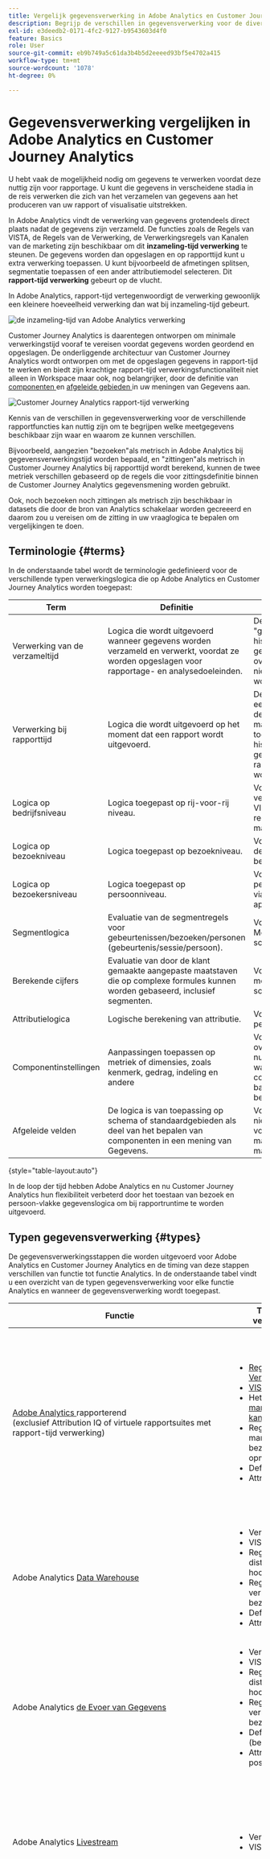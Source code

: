 ```yaml
---
title: Vergelijk gegevensverwerking in Adobe Analytics en Customer Journey Analytics rapportfuncties
description: Begrijp de verschillen in gegevensverwerking voor de diverse rapportfuncties
exl-id: e3deedb2-0171-4fc2-9127-b9543603d4f0
feature: Basics
role: User
source-git-commit: eb9b749a5c61da3b4b5d2eeeed93bf5e4702a415
workflow-type: tm+mt
source-wordcount: '1078'
ht-degree: 0%

---
```


# Gegevensverwerking vergelijken in Adobe Analytics en Customer Journey Analytics

U hebt vaak de mogelijkheid nodig om gegevens te verwerken voordat deze nuttig zijn voor rapportage. U kunt die gegevens in verscheidene stadia in de reis verwerken die zich van het verzamelen van gegevens aan het produceren van uw rapport of visualisatie uitstrekken.

In Adobe Analytics vindt de verwerking van gegevens grotendeels direct plaats nadat de gegevens zijn verzameld. De functies zoals de Regels van VISTA, de Regels van de Verwerking, de Verwerkingsregels van Kanalen van de marketing zijn beschikbaar om dit **inzameling-tijd verwerking** te steunen.
De gegevens worden dan opgeslagen en op rapporttijd kunt u extra verwerking toepassen. U kunt bijvoorbeeld de afmetingen splitsen, segmentatie toepassen of een ander attributiemodel selecteren. Dit **rapport-tijd verwerking** gebeurt op de vlucht.

In Adobe Analytics, rapport-tijd vertegenwoordigt de verwerking gewoonlijk een kleinere hoeveelheid verwerking dan wat bij inzameling-tijd gebeurt.

![ de inzameling-tijd van Adobe Analytics verwerking ](../assets/aa-processing.png)

Customer Journey Analytics is daarentegen ontworpen om minimale verwerkingstijd vooraf te vereisen voordat gegevens worden geordend en opgeslagen. De onderliggende architectuur van Customer Journey Analytics wordt ontworpen om met de opgeslagen gegevens in rapport-tijd te werken en biedt zijn krachtige rapport-tijd verwerkingsfunctionaliteit niet alleen in Workspace maar ook, nog belangrijker, door de definitie van [ componenten ](/help/data-views/component-settings/overview.md) en [ afgeleide gebieden ](/help/data-views/derived-fields/derived-fields.md) in uw meningen van Gegevens aan.

![ Customer Journey Analytics rapport-tijd verwerking ](../assets/cja-processing.png)

Kennis van de verschillen in gegevensverwerking voor de verschillende rapportfuncties kan nuttig zijn om te begrijpen welke meetgegevens beschikbaar zijn waar en waarom ze kunnen verschillen.

Bijvoorbeeld, aangezien &quot;bezoeken&quot;als metrisch in Adobe Analytics bij gegevensverwerkingstijd worden bepaald, en &quot;zittingen&quot;als metrisch in Customer Journey Analytics bij rapporttijd wordt berekend, kunnen de twee metriek verschillen gebaseerd op de regels die voor zittingsdefinitie binnen de Customer Journey Analytics gegevensmening worden gebruikt.

Ook, noch bezoeken noch zittingen als metrisch zijn beschikbaar in datasets die door de bron van Analytics schakelaar worden gecreeerd en daarom zou u vereisen om de zitting in uw vraaglogica te bepalen om vergelijkingen te doen.

## Terminologie {#terms}

In de onderstaande tabel wordt de terminologie gedefinieerd voor de verschillende typen verwerkingslogica die op Adobe Analytics en Customer Journey Analytics worden toegepast:

| Term | Definitie | Notities |
| --- | --- | --- |
| Verwerking van de verzameltijd | Logica die wordt uitgevoerd wanneer gegevens worden verzameld en verwerkt, voordat ze worden opgeslagen voor rapportage- en analysedoeleinden. | Deze logica is &quot;gebaseerd op&quot; historische gegevens en kan over het algemeen niet eenvoudig worden gewijzigd. |
| Verwerking bij rapporttijd | Logica die wordt uitgevoerd op het moment dat een rapport wordt uitgevoerd. | Deze logica kan op een niet-destructieve manier op toekomstige en historische gegevens bij rapportruntime worden toegepast. |
| Logica op bedrijfsniveau | Logica toegepast op rij-voor-rij niveau. | Voorbeelden: verwerkingsregels, VISTA, bepaalde regels voor marketingkanalen. |
| Logica op bezoekniveau | Logica toegepast op bezoekniveau. | Voorbeelden: definitie van bezoek en sessie. |
| Logica op bezoekersniveau | Logica toegepast op persoonniveau. | Voorbeeld: personentching via een ander apparaat/kanaal. |
| Segmentlogica | Evaluatie van de segmentregels voor gebeurtenissen/bezoeken/personen (gebeurtenis/sessie/persoon). | Voorbeeld: Mensen die rode schoenen kochten. |
| Berekende cijfers | Evaluatie van door de klant gemaakte aangepaste maatstaven die op complexe formules kunnen worden gebaseerd, inclusief segmenten. | Voorbeeld: aantal mensen die rode schoenen kochten. |
| Attributielogica | Logische berekening van attributie. | Voorbeeld: eVar persistentie. |
| Componentinstellingen | Aanpassingen toepassen op metriek of dimensies, zoals kenmerk, gedrag, indeling en andere | Voorbeeld: waarde overlapt om numerieke waarden te combineren op basis van een bereik |
| Afgeleide velden | De logica is van toepassing op schema of standaardgebieden als deel van het bepalen van componenten in een mening van Gegevens. | Voorbeeld: een nieuwe dimensie voor een marketingkanaal maken |

{style="table-layout:auto"}

In de loop der tijd hebben Adobe Analytics en nu Customer Journey Analytics hun flexibiliteit verbeterd door het toestaan van bezoek en persoon-vlakke gegevenslogica om bij rapportruntime te worden uitgevoerd.

## Typen gegevensverwerking {#types}

De gegevensverwerkingsstappen die worden uitgevoerd voor Adobe Analytics en Customer Journey Analytics en de timing van deze stappen verschillen van functie tot functie Analytics. In de onderstaande tabel vindt u een overzicht van de typen gegevensverwerking voor elke functie Analytics en wanneer de gegevensverwerking wordt toegepast.

| Functie | Toegepast op verwerkingstijd | Toegepast op rapporttijd | Niet beschikbaar | Notities |
| --- | --- | --- | --- | --- |
| [ Adobe Analytics ](https://experienceleague.adobe.com/docs/analytics.html) rapporterend <br/> (exclusief Attribution IQ of virtuele rapportsuites met rapport-tijd verwerking) | <ul><li>[ Regels van de Verwerking ](https://experienceleague.adobe.com/docs/analytics/admin/admin-tools/processing-rules/processing-rules.html)</li><li>[VISTA-regels](https://experienceleague.adobe.com/docs/analytics/technotes/terms.html)</li><li>Het greep-niveau [ marketing kanaalregels ](https://experienceleague.adobe.com/docs/analytics/admin/admin-tools/manage-report-suites/edit-report-suite/marketing-channels/c-rules.html)</li><li>Regels voor marketingkanalen op bezoekniveau (zie opmerking)</li><li>Definitie van bezoek</li><li>Attributielogica</li></ul> | <ul><li>Segmentlogica</li><li>Berekende cijfers</li></ul> | <ul><li>Apparaatanalyse (zie opmerking)</li></ul> | <ul><li>CDA vereist gebruik van virtuele rapportsuites met de verwerking van de rapporttijd.</li><li>&quot;Bezoek-vlakke marketing kanaalregels&quot;omvatten het volgende: **is Eerste Pagina van Bezoek**, **met voeten treedt laatste-Aanraakkanaal**, en **de Vervalsing van het Kanaal van de Marketing**. (Zie [ documentatie ](https://experienceleague.adobe.com/docs/analytics-platform/using/cja-usecases/marketing-channels.html).)</li></ul> |
| Adobe Analytics [ Data Warehouse ](https://experienceleague.adobe.com/docs/analytics/export/data-warehouse/data-warehouse.html) | <ul><li>Verwerkingsregels</li><li>VISTA-regels</li><li>Regels voor distributiekanalen op hoog niveau</li><li>Regels voor verkoopkanalen op bezoekniveau</li><li>Definitie van bezoek</li><li>Attributielogica</li></ul> | <ul><li>Segmentlogica</li></ul> | <ul><li>Berekende cijfers</li><li>Apparaatanalyse</li></ul> |     |
| Adobe Analytics [ de Evoer van Gegevens ](https://experienceleague.adobe.com/docs/analytics/export/analytics-data-feed/data-feed-overview.html) | <ul><li>Verwerkingsregels</li><li>VISTA-regels</li><li>Regels voor distributiekanalen op hoog niveau</li><li>Regels voor verkoopkanalen op bezoekniveau</li><li>Definitie van bezoek (bezoekerveld)</li><li>Attributielogica (in postkolommen)</li></ul> |   | <ul><li>Segmentlogica</li><li>Berekende cijfers</li><li>Apparaatanalyse</li></ul> | <ul><li>ID-toewijzingen voor bepaalde kolommen met betrekking tot marketingkanalen in gegevensfeeds worden niet opgenomen in gegevensfeeds. (Zie de [ documentatie van de gegevenstoevoer ](https://experienceleague.adobe.com/docs/analytics/export/analytics-data-feed/data-feed-contents/datafeeds-reference.html).)</li></ul> |
| Adobe Analytics [ Livestream ](https://github.com/AdobeDocs/analytics-1.4-apis/blob/master/docs/live-stream-api/getting_started.md) | <ul><li> Verwerkingsregels</li><li>VISTA-regels</li><ul> |   | <ul><li>Regels voor distributiekanalen op hoog niveau</li><li>Regels voor verkoopkanalen op bezoekniveau</li><li>Naar logica</li><li>Attributielogica</li><li>Segmentlogica</li><li>Berekende cijfers</li><li>Apparaatanalyse</li></ul> |  |
| Adobe Analytics [ Attribution IQ ](https://experienceleague.adobe.com/docs/analytics/analyze/analysis-workspace/attribution/overview.html) | <ul><li>Verwerkingsregels</li><li>VISTA-regels</li><li>Definitie van bezoek (zie opmerking)</li><li>Apparaatanalyse (zie opmerking)</li></ul> | <ul><li>Regels voor marketingkanalen op hoog niveau (zie opmerking)</li><li>Regels voor marketingkanalen op bezoekniveau (zie opmerking) Attributielogica</li><li>Segmentlogica</li><li>Berekende cijfers</li></ul> |  | <ul><li>CDA vereist gebruik van virtuele rapportsuites met de verwerking van de rapporttijd.</li><li>Attribution IQ in Core Analytics maakt gebruik van marketingkanalen die volledig zijn afgeleid op het moment van het rapport (d.w.z. afgeleide mid-values).</li><li>Attribution IQ gebruikt een definitie van een bezoek tijdens de verwerking, behalve wanneer deze wordt gebruikt in een virtuele rapportsuite tijdens de verwerking.</li></ul> |
| De virtuele het rapportsuites van Adobe Analytics met [ rapport-tijd verwerking ](https://experienceleague.adobe.com/docs/analytics/components/virtual-report-suites/vrs-report-time-processing.html) | <ul><li>Verwerkingsregels</li><li>VISTA-regels</li><li>[ dwars-ApparaatAnalytics ](https://experienceleague.adobe.com/docs/analytics/components/cda/overview.html)</li></ul> | <ul><li>Definitie van bezoek</li><li>Attributielogica</li><li>Segmentlogica</li><li>Berekende cijfers</li><li>Andere virtuele rapportsuite, verwerkingsinstellingen voor rapporttijd</li></ul> | <ul><li>Regels voor distributiekanalen op hoog niveau</li><li>Regels voor verkoopkanalen op bezoekniveau</li></ul> | <ul><li>Zie Virtuele rapport-tijd verwerking van de rapportreeks [ documentatie ](https://experienceleague.adobe.com/docs/analytics/components/virtual-report-suites/vrs-report-time-processing.html).</li></ul> |
| ](https://experienceleague.adobe.com/docs/experience-platform/sources/connectors/adobe-applications/analytics.html)-Gebaseerde dataset van de bron van de Analyse van 0} in het gegevensmeer van Adobe Experience Platform[ | <ul><li>Verwerkingsregels</li><li>VISTA-regels</li><li>Regels voor distributiekanalen op hoog niveau</li><li>Veldgebaseerde stitching (zie opmerking)</li></ul> |   | <ul><li>[ bezoek-vlakke marketing kanaalregels ](https://experienceleague.adobe.com/docs/analytics-platform/using/cja-usecases/marketing-channels.html)</li><li>Naar logica</li><li>Attributielogica</li><li>Filterlogica</li></ul> | <ul><li>U moet uw eigen segmentlogica en berekende maatstaven toepassen</li><li>Op veld gebaseerde stitching leidt tot een afzonderlijke gestikte dataset naast die die door de bron van Analytics schakelaar wordt gecreeerd.</li></ul> |
| [ Customer Journey Analytics ](https://experienceleague.adobe.com/docs/analytics-platform/using/cja-landing.html) rapportering | <ul><li>Geïmplementeerd als onderdeel van Adobe Experience Platform-gegevensverzameling</li></ul> | <ul><li>Sessiedefinitie</li><li>[ de mening van Gegevens ](https://experienceleague.adobe.com/docs/analytics-platform/using/cja-dataviews/data-views.html) montages<li>Attributielogica</li><li>Berekende cijfers</li><li>Filterlogica</li></ul> | <ul><li>Regels voor verkoopkanalen op bezoekniveau</li></ul> | <ul><li>Moet gebonden gegevenssets gebruiken om te profiteren van kanaalanalyses.</li></ul> |

{style="table-layout:auto"}
